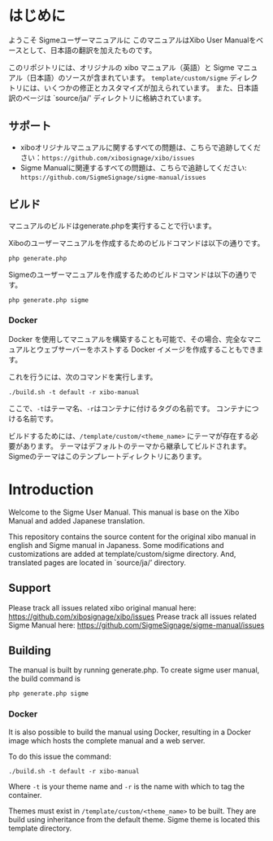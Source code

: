 # はじめに
ようこそ Sigmeユーザーマニュアルに
このマニュアルはXibo User Manualをベースとして、日本語の翻訳を加えたものです。
 
このリポジトリには、オリジナルの xibo マニュアル（英語）と Sigme マニュアル（日本語）のソースが含まれています。
`template/custom/sigme` ディレクトリには、いくつかの修正とカスタマイズが加えられています。
また、日本語訳のページは `source/ja/' ディレクトリに格納されています。

## サポート
- xiboオリジナルマニュアルに関するすべての問題は、こちらで追跡してください：`https://github.com/xibosignage/xibo/issues`
- Sigme Manualに関連するすべての問題は、こちらで追跡してください: `https://github.com/SigmeSignage/sigme-manual/issues` 

## ビルド
マニュアルのビルドはgenerate.phpを実行することで行います。

Xiboのユーザーマニュアルを作成するためのビルドコマンドは以下の通りです。
```
php generate.php
```

Sigmeのユーザーマニュアルを作成するためのビルドコマンドは以下の通りです。
```
php generate.php sigme
```

### Docker
Docker を使用してマニュアルを構築することも可能で、その場合、完全なマニュアルとウェブサーバーをホストする Docker
イメージを作成することもできます。

これを行うには、次のコマンドを実行します。

```
./build.sh -t default -r xibo-manual
```

ここで、`-t`はテーマ名、`-r`はコンテナに付けるタグの名前です。
コンテナにつける名前です。

ビルドするためには、`/template/custom/<theme_name>` にテーマが存在する必要があります。
テーマはデフォルトのテーマから継承してビルドされます。
Sigmeのテーマはこのテンプレートディレクトリにあります。

# Introduction
Welcome to the Sigme User Manual.
This manual is base on the Xibo Manual and added Japanese translation.

This repository contains the source content for the original xibo manual in english and Sigme manual in Japaness. 
Some modifications and customizations are added at template/custom/sigme directory.
And, translated pages are located in `source/ja/’ directory.

## Support
Please track all issues related xibo original manual here: https://github.com/xibosignage/xibo/issues
Prease track all issues related  Sigme Manual here: https://github.com/SigmeSignage/sigme-manual/issues

## Building
The manual is built by running generate.php.
To create sigme user manual, the build command is
```
php generate.php sigme
```

### Docker
It is also possible to build the manual using Docker, resulting in a Docker
image which hosts the complete manual and a web server.

To do this issue the command:

```
./build.sh -t default -r xibo-manual
```

Where `-t` is your theme name and `-r` is the name with which to tag the 
container.

Themes must exist in `/template/custom/<theme_name>` to be built.
They are build using inheritance from the default theme.
Sigme theme is located this template directory.
